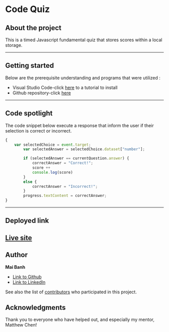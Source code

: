 # Code Quiz

## About the project

This is a timed Javascript fundamental quiz that stores scores within a local storage.

---

## Getting started
Below are the prerequisite understanding and programs that were utilized :
* Visual Studio Code-click [here](https://code.visualstudio.com/) to a tutorial to install
* Github repository-click [here](https://help.github.com/en/github/)

---

## Code spotlight

The code snippet below execute a response that inform the user if their selection is correct or incorrect.
```js
{
    var selectedChoice = event.target;
        var selectedAnswer = selectedChoice.dataset["number"];

        if (selectedAnswer == currentQuestion.answer) {
            correctAnswer = "Correct!";
            score ++
            console.log(score)
        }
        else {
            correctAnswer = "Incorrect!";
        }
        progress.textContent = correctAnswer;
}
```

---

## Deployed link

[Live site](https://mtbanh.github.io/code-quiz/)
---

## Author

**Mai Banh**
- [Link to Github](https://github.com/mtbanh)
- [Link to LinkedIn](https://www.linkedin.com/in/mai-banh-311ba6164/)

See also the list of [contributors](https://github.com/your/project/contributors) who participated in this project.

## Acknowledgments
Thank you to everyone who have helped out, and especially my mentor, Matthew Chen! 